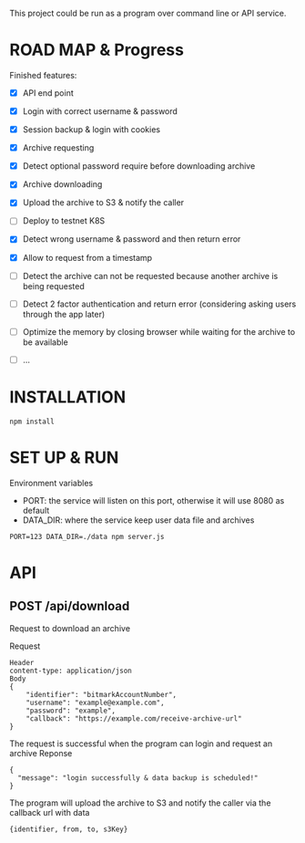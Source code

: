 This project could be run as a program over command line or API service.

# ROAD MAP & Progress

Finished features:
- [x] API end point
- [x] Login with correct username & password
- [x] Session backup & login with cookies
- [x] Archive requesting
- [x] Detect optional password require before downloading archive
- [x] Archive downloading
- [x] Upload the archive to S3 & notify the caller
- [ ] Deploy to testnet K8S
- [x] Detect wrong username & password and then return error
- [x] Allow to request from a timestamp
- [ ] Detect the archive can not be requested because another archive is being requested
- [ ] Detect 2 factor authentication and return error (considering asking users through the app later)
- [ ] Optimize the memory by closing browser while waiting for the archive to be available
- [ ] ...


# INSTALLATION
```
npm install
```

# SET UP & RUN
Environment variables
- PORT: the service will listen on this port, otherwise it will use 8080 as default
- DATA_DIR: where the service keep user data file and archives

```
PORT=123 DATA_DIR=./data npm server.js
```

# API

## POST /api/download
Request to download an archive

Request
```
Header
content-type: application/json
Body
{
	"identifier": "bitmarkAccountNumber",
	"username": "example@example.com",
	"password": "example",
	"callback": "https://example.com/receive-archive-url"
}
```

The request is successful when the program can login and request an archive
Reponse
```
{
  "message": "login successfully & data backup is scheduled!"
}
```

The program will upload the archive to S3 and notify the caller via the callback url with data
```
{identifier, from, to, s3Key}
```

